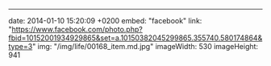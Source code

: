 ---
date: 2014-01-10 15:20:09 +0200
embed: "facebook"
link: "https://www.facebook.com/photo.php?fbid=10152001934929865&set=a.10150382045299865.355740.580174864&type=3"
img: "/img/life/00168_item.md.jpg"
imageWidth: 530
imageHeight: 941

